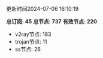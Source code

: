 更新时间2024-07-06 16:10:19

**总订阅: 45**
**总节点: 737**
**有效节点: 220**
- v2ray节点: 183
- trojan节点: 11
- ss节点: 26
